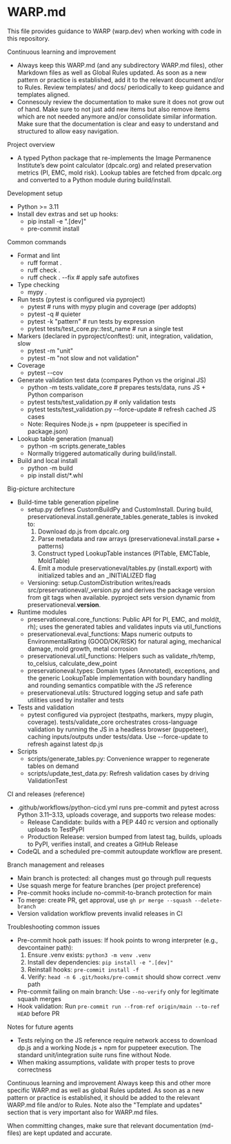 # WARP.md

This file provides guidance to WARP (warp.dev) when working with code in this repository.

Continuous learning and improvement
- Always keep this WARP.md (and any subdirectory WARP.md files), other Markdown files as well as Global Rules updated. As soon as a new pattern or practice is established, add it to the relevant document and/or to Rules. Review templates/ and docs/ periodically to keep guidance and templates aligned.
- Connesouly review the documentation to make sure it does not grow out of hand. Make sure to not just add new items but also remove items which are not needed anymore and/or consolidate similar information. Make sure that the documentation is clear and easy to understand and structured to allow easy navigation.

Project overview
- A typed Python package that re-implements the Image Permanence Institute’s dew point calculator (dpcalc.org) and related preservation metrics (PI, EMC, mold risk). Lookup tables are fetched from dpcalc.org and converted to a Python module during build/install.

Development setup
- Python >= 3.11
- Install dev extras and set up hooks:
  - pip install -e ".[dev]"
  - pre-commit install

Common commands
- Format and lint
  - ruff format .
  - ruff check .
  - ruff check . --fix  # apply safe autofixes
- Type checking
  - mypy .
- Run tests (pytest is configured via pyproject)
  - pytest                 # runs with mypy plugin and coverage (per addopts)
  - pytest -q              # quieter
  - pytest -k "pattern"    # run tests by expression
  - pytest tests/test_core.py::test_name  # run a single test
- Markers (declared in pyproject/conftest): unit, integration, validation, slow
  - pytest -m "unit"
  - pytest -m "not slow and not validation"
- Coverage
  - pytest --cov
- Generate validation test data (compares Python vs the original JS)
  - python -m tests.validate_core                   # prepares tests/data, runs JS + Python comparison
  - pytest tests/test_validation.py                 # only validation tests
  - pytest tests/test_validation.py --force-update  # refresh cached JS cases
  - Note: Requires Node.js + npm (puppeteer is specified in package.json)
- Lookup table generation (manual)
  - python -m scripts.generate_tables
  - Normally triggered automatically during build/install.
- Build and local install
  - python -m build
  - pip install dist/*.whl

Big-picture architecture
- Build-time table generation pipeline
  - setup.py defines CustomBuildPy and CustomInstall. During build, preservationeval.install.generate_tables.generate_tables is invoked to:
    1) Download dp.js from dpcalc.org
    2) Parse metadata and raw arrays (preservationeval.install.parse + patterns)
    3) Construct typed LookupTable instances (PITable, EMCTable, MoldTable)
    4) Emit a module preservationeval/tables.py (install.export) with initialized tables and an _INITIALIZED flag
  - Versioning: setup.CustomDistribution writes/reads src/preservationeval/_version.py and derives the package version from git tags when available. pyproject sets version dynamic from preservationeval.__version__.
- Runtime modules
  - preservationeval.core_functions: Public API for PI, EMC, and mold(t, rh); uses the generated tables and validates inputs via util_functions
  - preservationeval.eval_functions: Maps numeric outputs to EnvironmentalRating (GOOD/OK/RISK) for natural aging, mechanical damage, mold growth, metal corrosion
  - preservationeval.util_functions: Helpers such as validate_rh/temp, to_celsius, calculate_dew_point
  - preservationeval.types: Domain types (Annotated), exceptions, and the generic LookupTable implementation with boundary handling and rounding semantics compatible with the JS reference
  - preservationeval.utils: Structured logging setup and safe path utilities used by installer and tests
- Tests and validation
  - pytest configured via pyproject (testpaths, markers, mypy plugin, coverage). tests/validate_core orchestrates cross-language validation by running the JS in a headless browser (puppeteer), caching inputs/outputs under tests/data. Use --force-update to refresh against latest dp.js
- Scripts
  - scripts/generate_tables.py: Convenience wrapper to regenerate tables on demand
  - scripts/update_test_data.py: Refresh validation cases by driving ValidationTest

CI and releases (reference)
- .github/workflows/python-cicd.yml runs pre-commit and pytest across Python 3.11–3.13, uploads coverage, and supports two release modes:
  - Release Candidate: builds with a PEP 440 rc version and optionally uploads to TestPyPI
  - Production Release: version bumped from latest tag, builds, uploads to PyPI, verifies install, and creates a GitHub Release
- CodeQL and a scheduled pre-commit autoupdate workflow are present.

Branch management and releases
- Main branch is protected: all changes must go through pull requests
- Use squash merge for feature branches (per project preference)
- Pre-commit hooks include no-commit-to-branch protection for main
- To merge: create PR, get approval, use `gh pr merge --squash --delete-branch`
- Version validation workflow prevents invalid releases in CI

Troubleshooting common issues
- Pre-commit hook path issues: If hook points to wrong interpreter (e.g., devcontainer path):
  1. Ensure .venv exists: `python3 -m venv .venv`
  2. Install dev dependencies: `pip install -e ".[dev]"`
  3. Reinstall hooks: `pre-commit install -f`
  4. Verify: `head -n 6 .git/hooks/pre-commit` should show correct .venv path
- Pre-commit failing on main branch: Use `--no-verify` only for legitimate squash merges
- Hook validation: Run `pre-commit run --from-ref origin/main --to-ref HEAD` before PR

Notes for future agents
- Tests relying on the JS reference require network access to download dp.js and a working Node.js + npm for puppeteer execution. The standard unit/integration suite runs fine without Node.
- When making assumptions, validate with proper tests to prove correctness

Continuous learning and improvement
Always keep this and other more specific WARP.md as well as global Rules updated. As soon as a new pattern or practice is established, it should be added to the relevant WARP.md file and/or to Rules. Note also the "Template and updates" section that is very important also for WARP.md files.

When committing changes, make sure that relevant documentation (md-files) are kept updated and accurate.
